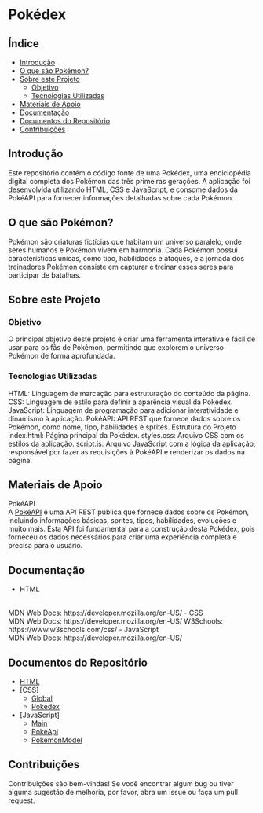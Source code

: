# Pokédex

## Índice

* [Introdução](#-introdução)
* [O que são Pokémon?](#-o-que-são-Pokémon?)
* [Sobre este Projeto](#-sobre-este-Projeto)
    * [Objetivo](#-objetivo)
    * [Tecnologias Utilizadas](#-tecnologias-Utilizadas)
* [Materiais de Apoio](#-materiais-de-Apoio)
* [Documentação](#-documentação)
* [Documentos do Repositório](#--documentos-repositório)
* [Contribuições](#-contribuições)


<a id="-introdução"></a>
## Introdução

Este repositório contém o código fonte de uma Pokédex, uma enciclopédia digital completa dos Pokémon das três primeiras gerações. A aplicação foi desenvolvida utilizando HTML, CSS e JavaScript, e consome dados da PokéAPI para fornecer informações detalhadas sobre cada Pokémon.


<a id="-o-que-são-Pokémon?"></a>
## O que são Pokémon?

Pokémon são criaturas fictícias que habitam um universo paralelo, onde seres humanos e Pokémon vivem em harmonia. Cada Pokémon possui características únicas, como tipo, habilidades e ataques, e a jornada dos treinadores Pokémon consiste em capturar e treinar esses seres para participar de batalhas.


<a id="-sobre-este-Projeto"></a>
## Sobre este Projeto

<a id="-objetivo"></a>
### Objetivo

O principal objetivo deste projeto é criar uma ferramenta interativa e fácil de usar para os fãs de Pokémon, permitindo que explorem o universo Pokémon de forma aprofundada.

<a id="-tecnologias-Utilizadas"></a>
### Tecnologias Utilizadas

HTML: Linguagem de marcação para estruturação do conteúdo da página.
CSS: Linguagem de estilo para definir a aparência visual da Pokédex.
JavaScript: Linguagem de programação para adicionar interatividade e dinamismo à aplicação.
PokéAPI: API REST que fornece dados sobre os Pokémon, como nome, tipo, habilidades e sprites.
Estrutura do Projeto
index.html: Página principal da Pokédex.
styles.css: Arquivo CSS com os estilos da aplicação.
script.js: Arquivo JavaScript com a lógica da aplicação, responsável por fazer as requisições à PokéAPI e renderizar os dados na página.



<a id="-materiais-de-Apoio"></a>
## Materiais de Apoio

PokéAPI
<br>
A [PokéAPI](https://pokeapi.co/) é uma API REST pública que fornece dados sobre os Pokémon, incluindo informações básicas, sprites, tipos, habilidades, evoluções e muito mais. Esta API foi fundamental para a construção desta Pokédex, pois forneceu os dados necessários para criar uma experiência completa e precisa para o usuário.



<a id="-documentação"></a>
## Documentação

- HTML
<br>
MDN Web Docs: https://developer.mozilla.org/en-US/
- CSS
<br>
MDN Web Docs: https://developer.mozilla.org/en-US/
W3Schools: https://www.w3schools.com/css/
- JavaScript
<br>
MDN Web Docs: https://developer.mozilla.org/en-US/



<a id="-documentos-repositório"></a>
## Documentos do Repositório

* [HTML](https://github.com/vitorVBD/Pokedex/blob/main/index.html)
* [CSS]
    * [Global](https://github.com/vitorVBD/Pokedex/blob/main/assets/css/global.css)
    * [Pokedex](https://github.com/vitorVBD/Pokedex/blob/main/assets/css/pokedex.css)
* [JavaScript]
    * [Main](https://github.com/vitorVBD/Pokedex/blob/main/assets/js/main.js)
    * [PokeApi](https://github.com/vitorVBD/Pokedex/blob/main/assets/js/poke-api.js)
    * [PokemonModel](https://github.com/vitorVBD/Pokedex/blob/main/assets/js/pokemon-model.js)



<a id="-contribuições"></a>
## Contribuições

Contribuições são bem-vindas! Se você encontrar algum bug ou tiver alguma sugestão de melhoria, por favor, abra um issue ou faça um pull request.
